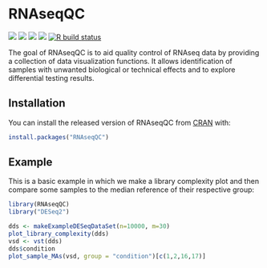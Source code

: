 # RNAseqQC

<!-- badges: start -->
[![](https://www.r-pkg.org/badges/version/RNAseqQC?color=green)](https://cran.r-project.org/package=RNAseqQC)
[![](http://cranlogs.r-pkg.org/badges/grand-total/RNAseqQC?color=green)](https://cran.r-project.org/package=RNAseqQC)
[![](http://cranlogs.r-pkg.org/badges/last-month/RNAseqQC?color=green)](https://cran.r-project.org/package=RNAseqQC)
[![](http://cranlogs.r-pkg.org/badges/last-week/RNAseqQC?color=green)](https://cran.r-project.org/package=RNAseqQC)
[![R build status](https://github.com/frederikziebell/RNAseqQC/workflows/R-CMD-check/badge.svg)](https://github.com/frederikziebell/RNAseqQC/actions)
<!-- badges: end -->

The goal of RNAseqQC is to aid quality control of RNAseq data by providing a 
collection of data visualization functions. It allows identification of samples
with unwanted biological or technical effects and to explore differential testing results.

## Installation

You can install the released version of RNAseqQC from [CRAN](https://CRAN.R-project.org) with:

``` r
install.packages("RNAseqQC")
```

## Example

This is a basic example in which we make a library complexity plot and then compare some samples to the median reference of their respective group:

``` r
library(RNAseqQC)
library("DESeq2")

dds <- makeExampleDESeqDataSet(n=10000, m=30)
plot_library_complexity(dds)
vsd <- vst(dds)
dds$condition
plot_sample_MAs(vsd, group = "condition")[c(1,2,16,17)]
```
